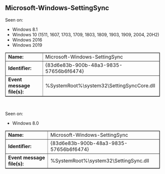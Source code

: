 ## Microsoft-Windows-SettingSync

Seen on:
* Windows 8.1
* Windows 10 (1511, 1607, 1703, 1709, 1803, 1809, 1903, 1909, 2004, 20H2)
* Windows 2016
* Windows 2019

<table border="1" class="docutils">
  <tbody>
    <tr>
      <td><b>Name:</b></td>
      <td>Microsoft-Windows-SettingSync</td>
    </tr>
    <tr>
      <td><b>Identifier:</b></td>
      <td>{83d6e83b-900b-48a3-9835-57656b6f6474}</td>
    </tr>
    <tr>
      <td><b>Event message file(s):</b></td>
      <td>%SystemRoot%\system32\SettingSyncCore.dll</td>
    </tr>
  </tbody>
</table>

&nbsp;

Seen on:
* Windows 8.0

<table border="1" class="docutils">
  <tbody>
    <tr>
      <td><b>Name:</b></td>
      <td>Microsoft-Windows-SettingSync</td>
    </tr>
    <tr>
      <td><b>Identifier:</b></td>
      <td>{83d6e83b-900b-48a3-9835-57656b6f6474}</td>
    </tr>
    <tr>
      <td><b>Event message file(s):</b></td>
      <td>%SystemRoot%\system32\SettingSync.dll</td>
    </tr>
  </tbody>
</table>

&nbsp;

